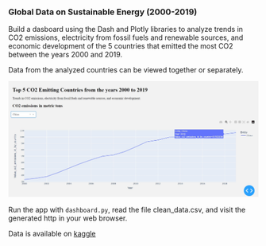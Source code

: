 ### Global Data on Sustainable Energy (2000-2019)

Build a dasboard using the Dash and Plotly libraries to analyze trends in CO2 emissions, electricity from fossil fuels and renewable sources, and economic development of the 5 countries that emitted the most CO2 between the years 2000 and 2019.


Data from the analyzed countries can be viewed together or separately.

![](./Chart/CO2_emissions_chart.jpg)

Run the app with `dashboard.py`, read the file clean_data.csv, and visit the generated http in your web browser.    


Data is available on [kaggle](https://www.kaggle.com/datasets/anshtanwar/global-data-on-sustainable-energy)







